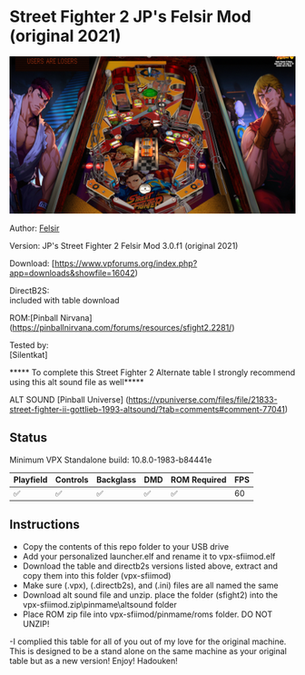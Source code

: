 #  Street Fighter 2 JP's Felsir Mod (original 2021)

![Table Preview](../../images/vpx-sfiimod.png)

Author: [Felsir](https://www.vpforums.org/index.php?showuser=147713)
  
Version: JP's Street Fighter 2 Felsir Mod 3.0.f1  (original 2021)
  
Download: [https://www.vpforums.org/index.php?app=downloads&showfile=16042)

DirectB2S:  
included with table download

ROM:[Pinball Nirvana] (https://pinballnirvana.com/forums/resources/sfight2.2281/)

Tested by:  
[Silentkat]

***** To complete this Street Fighter 2 Alternate table I strongly recommend using this alt sound file as well*****

ALT SOUND [Pinball Universe] (https://vpuniverse.com/files/file/21833-street-fighter-ii-gottlieb-1993-altsound/?tab=comments#comment-77041)

## Status 

Minimum VPX Standalone build: 10.8.0-1983-b84441e

| Playfield | Controls | Backglass | DMD | ROM Required | FPS | 
|-----------|----------|-----------|-----|--------------|-----|
| :white_check_mark: | :white_check_mark: | :white_check_mark: | :white_check_mark: | :white_check_mark: | 60 |

## Instructions

- Copy the contents of this repo folder to your USB drive
- Add your personalized launcher.elf and rename it to vpx-sfiimod.elf
- Download the table and directb2s versions listed above, extract and copy them into this folder (vpx-sfiimod)
- Make sure (.vpx), (.directb2s), and (.ini) files are all named the same
- Download alt sound file and unzip. place the folder (sfight2) into the vpx-sfiimod.zip\pinmame\altsound folder 
- Place ROM zip file into vpx-sfiimod/pinmame/roms folder. DO NOT UNZIP!

-I complied this table for all of you out of my love for the original machine. This is designed to be a stand alone on the same machine as your original table but as a new version! Enjoy! Hadouken!
  
